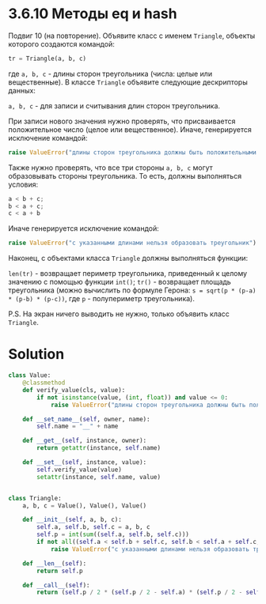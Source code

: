 # 3.6.10 Методы __eq__ и __hash__

Подвиг 10 (на повторение). Объявите класс с именем `Triangle`, объекты которого создаются командой:

```python
tr = Triangle(a, b, c)
```

где `a, b, c` - длины сторон треугольника (числа: целые или вещественные). В классе `Triangle` объявите следующие
дескрипторы данных:

`a, b, c` - для записи и считывания длин сторон треугольника.

При записи нового значения нужно проверять, что присваивается положительное число (целое или вещественное). Иначе,
генерируется исключение командой:

```python
raise ValueError("длины сторон треугольника должны быть положительными числами")
```

Также нужно проверять, что все три стороны `a, b, c` могут образовывать стороны треугольника. То есть, должны
выполняться условия:

```python
a < b + c;
b < a + c;
c < a + b
```

Иначе генерируется исключение командой:

```python
raise ValueError("с указанными длинами нельзя образовать треугольник")
```

Наконец, с объектами класса `Triangle` должны выполняться функции:

`len(tr)` - возвращает периметр треугольника, приведенный к целому значению с помощью функции `int()`;
`tr()` - возвращает площадь треугольника (можно вычислить по формуле Герона: `s = sqrt(p * (p-a) * (p-b) * (p-c))`,
где `p` - полупериметр треугольника).

P.S. На экран ничего выводить не нужно, только объявить класс `Triangle`.

# Solution

```python
class Value:
    @classmethod
    def verify_value(cls, value):
        if not isinstance(value, (int, float)) and value <= 0:
            raise ValueError("длины сторон треугольника должны быть положительными числами")

    def __set_name__(self, owner, name):
        self.name = "__" + name

    def __get__(self, instance, owner):
        return getattr(instance, self.name)

    def __set__(self, instance, value):
        self.verify_value(value)
        setattr(instance, self.name, value)


class Triangle:
    a, b, c = Value(), Value(), Value()

    def __init__(self, a, b, c):
        self.a, self.b, self.c = a, b, c
        self.p = int(sum((self.a, self.b, self.c)))
        if not all((self.a < self.b + self.c, self.b < self.a + self.c, self.c < self.a + self.b)):
            raise ValueError("с указанными длинами нельзя образовать треугольник")

    def __len__(self):
        return self.p

    def __call__(self):
        return (self.p / 2 * (self.p / 2 - self.a) * (self.p / 2 - self.b) * (self.p / 2 - self.c)) ** 0.5
```